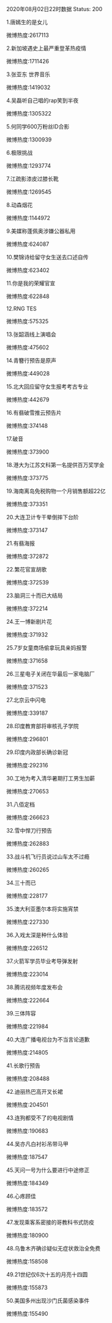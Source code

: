 2020年08月02日22时数据
Status: 200

1.唐嫣生的是女儿

微博热度:2617113

2.新加坡遇史上最严重登革热疫情

微博热度:1711426

3.张亚东 世界音乐

微博热度:1419032

4.吴磊听自己唱的rap笑到半夜

微博热度:1305322

5.何同学600万粉丝ID合影

微博热度:1300939

6.极限挑战

微博热度:1293774

7.江疏影漆皮过膝长靴

微博热度:1269545

8.动森烟花

微博热度:1144972

9.美媒称蓬佩奥涉嫌公器私用

微博热度:624087

10.樊锦诗给留守女生送去口述自传

微博热度:623402

11.你是我的荣耀官宣

微博热度:622848

12.RNG TES

微博热度:575325

13.张韶涵线上演唱会

微博热度:475602

14.青簪行预告是原声

微博热度:449028

15.北大回应留守女生报考考古专业

微博热度:442679

16.有翡破雪推云预告片

微博热度:374148

17.破音

微博热度:373900

18.港大为江苏文科第一名提供百万奖学金

微博热度:373775

19.海南离岛免税购物一个月销售额超22亿

微博热度:373351

20.大连卫计专干晕倒摔下台阶

微博热度:373147

21.有翡海报

微博热度:372872

22.繁花官宣胡歌

微博热度:372539

23.脑洞三十而已大结局

微博热度:372214

24.王一博新剧片花

微博热度:371932

25.7岁女童商场偷拿玩具亲妈报警

微博热度:371658

26.三星电子关闭在华最后一家电脑厂

微博热度:371523

27.北京云中闪电

微博热度:339187

28.印度教育部将审核孔子学院

微博热度:296801

29.印度内政部长确诊新冠

微博热度:292316

30.工地为考入清华暑期打工男生加薪

微博热度:270653

31.八佰定档

微博热度:266623

32.雪中悍刀行预告

微博热度:262883

33.战斗机飞行员说过山车太不过瘾

微博热度:260265

34.三十而已

微博热度:228177

35.澳大利亚墨尔本将实施宵禁

微博热度:227330

36.入戏太深是种什么体验

微博热度:226512

37.火箭军学员毕业考导弹发射

微博热度:223014

38.腾讯视频年度发布会

微博热度:222664

39.三体阵容

微博热度:221984

40.大连广播电视台为不当言论道歉

微博热度:214805

41.长歌行预告

微博热度:208488

42.迪丽热巴高开叉长裙

微博热度:204501

43.连狗都受不了的电视剧情

微博热度:190683

44.吴亦凡白衬衫吊带马甲

微博热度:187547

45.天问一号为什么要进行中途修正

微博热度:184349

46.心疼顾佳

微博热度:183572

47.发现乘客系密接的哥教科书式防疫

微博热度:180900

48.乌鲁木齐确诊疑似无症状救治全免费

微博热度:158508

49.21世纪仅6次十五的月亮十四圆

微博热度:155873

50.美国多州出现沙门氏菌感染事件

微博热度:155490


